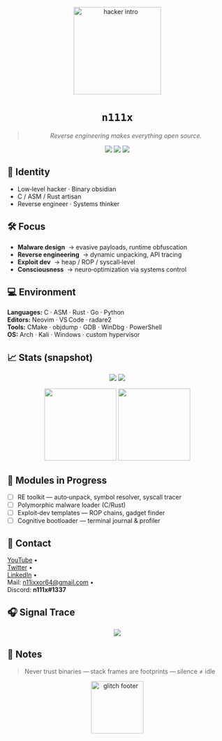 <!-- ── BANNER ─────────────────────────────────────────────────────────── -->
<p align="center">
  <!-- GIF animado principal -->
  <img src="https://media3.giphy.com/media/v1.Y2lkPTc5MGI3NjExMTgyNnlhbnFyYnQwd3J4aXRuMWVkMGlleXgyNTlieTh6bzVjMHA2bSZlcD12MV9pbnRlcm5hbF9naWZfYnlfaWQmY3Q9Zw/YN96HMixmb0IGgefiI/giphy.gif" height="200" alt="hacker intro"/>
</p>

<h1 align="center"><code>n111x</code></h1>
<blockquote align="center"><em>Reverse engineering makes everything open source.</em></blockquote>

<!-- ── BADGES RÁPIDOS (shields.io) ────────────────────────────────────── -->
<p align="center">
  <img src="https://img.shields.io/github/followers/N111X?label=Followers&color=00FF95&style=flat-square"/>
  <img src="https://img.shields.io/github/stars/N111X?label=Stars&color=00FF95&style=flat-square"/>
  <img src="https://img.shields.io/github/commit-activity/m/N111X?label=Commits%20(last%20month)&color=00FF95&style=flat-square"/>
</p>

<!-- ── IDENTITY ────────────────────────────────────────────────────────── -->
## 🧠 Identity
- Low‑level hacker · Binary obsidian  
- C / ASM / Rust artisan  
- Reverse engineer · Systems thinker  

<!-- ── FOCUS ───────────────────────────────────────────────────────────── -->
## 🛠 Focus
- **Malware design** &nbsp;→ evasive payloads, runtime obfuscation  
- **Reverse engineering** &nbsp;→ dynamic unpacking, API tracing  
- **Exploit dev** &nbsp;→ heap / ROP / syscall‑level  
- **Consciousness** &nbsp;→ neuro‑optimization via systems control  

<!-- ── ENVIRONMENT ─────────────────────────────────────────────────────── -->
## 💻 Environment
**Languages:** C · ASM · Rust · Go · Python  
**Editors:** Neovim · VS Code · radare2  
**Tools:** CMake · objdump · GDB · WinDbg · PowerShell  
**OS:** Arch · Kali · Windows · custom hypervisor  

<!-- ── STATS (opción A: shields.io siempre vivo) ──────────────────────── -->
## 📈 Stats (snapshot)
<p align="center">
  <img src="https://img.shields.io/github/languages/top/N111X?label=Top%20language&color=00FF95&style=flat-square"/>
  <img src="https://img.shields.io/github/repo-size/N111X/N111X?label=Repo%20size&color=00FF95&style=flat-square"/>
</p>

<!-- ── STATS (opción B: github-readme-stats, si la API funciona) ──────── -->
<!-- comenta estas dos líneas si alguna vez dejan de cargar -->
<p align="center">
  <img src="https://github-readme-stats-sigma-five.vercel.app/api?username=N111X&show_icons=true&theme=dark&hide_border=true&count_private=true&custom_title=~/activity" height="165" />
  <img src="https://github-readme-stats-sigma-five.vercel.app/api/top-langs/?username=N111X&layout=compact&theme=dark&hide_border=true&langs_count=8" height="165" />
</p>

<!-- ── MODULES ─────────────────────────────────────────────────────────── -->
## 🧩 Modules in Progress
- [ ] RE toolkit — auto‑unpack, symbol resolver, syscall tracer  
- [ ] Polymorphic malware loader (C/Rust)  
- [ ] Exploit‑dev templates — ROP chains, gadget finder  
- [ ] Cognitive bootloader — terminal journal & profiler  

<!-- ── CONTACT ─────────────────────────────────────────────────────────── -->
## 📡 Contact
[YouTube](https://www.youtube.com/@NIX-l3v) •  
[Twitter](https://x.com/N1IX_D) •  
[LinkedIn](https://www.linkedin.com/in/synixd/) •  
Mail: <a href="mailto:n11ixxor64@gmail.com">n11ixxor64@gmail.com</a> •  
Discord: **n111x#1337**

<!-- ── MUSIC ───────────────────────────────────────────────────────────── -->
## 🎧 Signal Trace
<!-- shields‑based badge para evitar APIs de terceros que fallen -->
<p align="center">
  <img src="https://img.shields.io/badge/Spotify-%20Live%20stream-green?logo=spotify&logoColor=black&labelColor=111111&color=00FF95&style=flat-square"/>
</p>

<!-- ── NOTES ───────────────────────────────────────────────────────────── -->
## 🔐 Notes
> Never trust binaries — stack frames are footprints — silence ≠ idle  

<!-- ── FOOTER GIF ──────────────────────────────────────────────────────── -->
<p align="center">
  <img src="https://media.giphy.com/media/xUPGcEliCc7bETyfO8/giphy.gif" height="120" alt="glitch footer"/>
</p>
